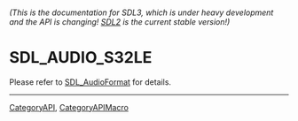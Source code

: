 ###### (This is the documentation for SDL3, which is under heavy development and the API is changing! [SDL2](https://wiki.libsdl.org/SDL2/) is the current stable version!)
# SDL_AUDIO_S32LE

Please refer to [SDL_AudioFormat](SDL_AudioFormat) for details.

----
[CategoryAPI](CategoryAPI), [CategoryAPIMacro](CategoryAPIMacro)


